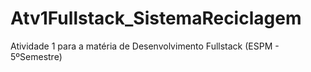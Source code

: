 # Atv1Fullstack_SistemaReciclagem
Atividade 1 para a matéria de Desenvolvimento Fullstack (ESPM - 5ºSemestre)
